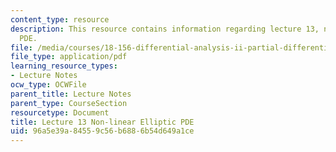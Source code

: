 ```yaml
---
content_type: resource
description: This resource contains information regarding lecture 13, non-linear elliptic
  PDE.
file: /media/courses/18-156-differential-analysis-ii-partial-differential-equations-and-fourier-analysis-spring-2016/96a5e39a84559c56b6886b54d649a1ce_MIT18_156S16_lec13.pdf
file_type: application/pdf
learning_resource_types:
- Lecture Notes
ocw_type: OCWFile
parent_title: Lecture Notes
parent_type: CourseSection
resourcetype: Document
title: Lecture 13 Non-linear Elliptic PDE
uid: 96a5e39a-8455-9c56-b688-6b54d649a1ce
---
```

